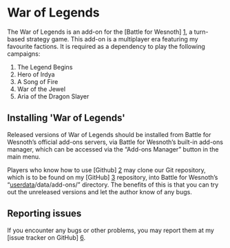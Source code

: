 War of Legends
==============

The War of Legends is an add-on for the [Battle for Wesnoth] [1], a turn-based strategy game.
This add-on is a multiplayer era featuring my favourite factions.
It is required as a dependency to play the following campaigns:
1. The Legend Begins
2. Hero of Irdya
3. A Song of Fire
4. War of the Jewel
5. Aria of the Dragon Slayer

[1]: <https://www.wesnoth.org>

Installing 'War of Legends'
--------------------------------------------------------------------------------
Released versions of War of Legends should be installed from Battle for Wesnoth’s
official add-ons servers, via Battle for Wesnoth’s built-in add-ons manager,
which can be accessed via the “Add-ons Manager” button in the main menu.

Players who know how to use [Github] [2] may clone our Git repository, which is to
be found on my [GitHub] [3] repository, into Battle for Wesnoth’s
“[userdata][4]/data/add-ons/” directory.
The benefits of this is that you can try out the unreleased versions and let the author know of any bugs.

[2]: <https://github.com>
[3]: <https://github.com/knyghtmare/War_of_Legends>
[4]: <http://wiki.wesnoth.org/EditingWesnoth#Where_is_my_user_data_directory.3F>

Reporting issues
--------------------------------------------------------------------------------
If you encounter any bugs or other problems, you may report them at my [issue
tracker on GitHub] [6].

[6]: <https://github.com/knyghtmare/War_of_Legends/issues>
